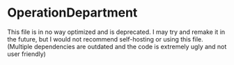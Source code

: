 # OperationDepartment
This file is in no way optimized and is deprecated. I may try and remake it in the future, but I would not recommend self-hosting or using this file. (Multiple dependencies are outdated and the code is extremely ugly and not user friendly)

